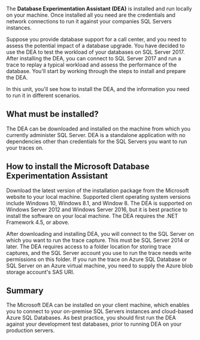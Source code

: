 The **Database Experimentation Assistant (DEA)** is installed and run locally on your machine. Once installed all you need are the credentials and network connections to run it against your companies SQL Servers instances.

Suppose you provide database support for a call center, and you need to assess the potential impact of a database upgrade. You have decided to use the DEA to test the workload of your databases on SQL Server 2017. After installing the DEA, you can connect to SQL Server 2017 and run a trace to replay a typical workload and assess the performance of the database. You'll start by working through the steps to install and prepare the DEA.

In this unit, you'll see how to install the DEA, and the information you need to run it in different scenarios.

## What must be installed?

The DEA can be downloaded and installed on the machine from which you currently administer SQL Server. DEA is a standalone application with no dependencies other than credentials for the SQL Servers you want to run your traces on.

## How to install the Microsoft Database Experimentation Assistant

Download the latest version of the installation package from the Microsoft website to your local machine. Supported client operating system versions include Windows 10, Windows 8.1, and Window 8. The DEA is supported on Windows Server 2012 and Windows Server 2016, but it is best practice to install the software on your local machine. The DEA requires the .NET Framework 4.5, or above.

After downloading and installing DEA, you will connect to the SQL Server on which you want to run the trace capture. This must be SQL Server 2014 or later. The DEA requires access to a folder location for storing trace captures, and the SQL Server account you use to run the trace needs write permissions on this folder. If you run the trace on Azure SQL Database or SQL Server on an Azure virtual machine, you need to supply the Azure blob storage account's SAS URI.

## Summary

The Microsoft DEA can be installed on your client machine, which enables you to connect to your on-premise SQL Servers instances and cloud-based Azure SQL Databases. As best practice, you should first run the DEA against your development test databases, prior to running DEA on your production servers.
